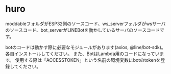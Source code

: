 # huro
moddableフォルダがESP32側のソースコード、ws_serverフォルダがwsサーバのソースコード、bot_serverがLINEBotを動かしているサーバのソースコードです。

botのコードは動かす際に必要なモジュールがあります(axios, @line/bot-sdk)。各自インストールしてください。
また、BotはLambda用のコードになっています。
使用する際は「ACCESSTOKEN」という名前の環境変数にbotのtokenを登録してください。
